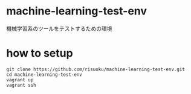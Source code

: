 # machine-learning-test-env
機械学習系のツールをテストするための環境

# how to setup
    git clone https://github.com/risuoku/machine-learning-test-env.git
    cd machine-learning-test-env
    vagrant up
    vagrant ssh
